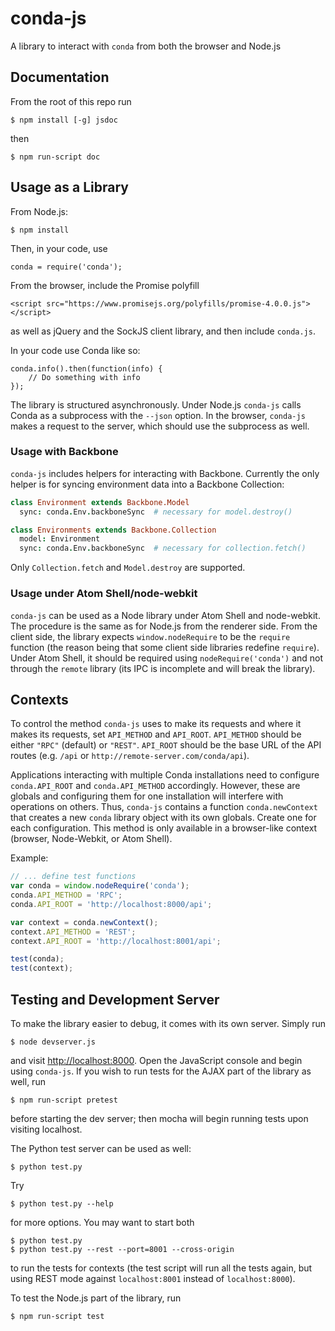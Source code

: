 # conda-js

A library to interact with `conda` from both the browser and Node.js

## Documentation

From the root of this repo run

    $ npm install [-g] jsdoc

then

    $ npm run-script doc

## Usage as a Library

From Node.js:

    $ npm install

Then, in your code, use

    conda = require('conda');

From the browser, include the Promise polyfill

    <script src="https://www.promisejs.org/polyfills/promise-4.0.0.js"></script>

as well as jQuery and the SockJS client library, and then include `conda.js`.


In your code use Conda like so:

    conda.info().then(function(info) {
        // Do something with info
    });

The library is structured asynchronously. Under Node.js `conda-js` calls
Conda as a subprocess with the `--json` option. In the browser, `conda-js`
makes a request to the server, which should use the subprocess as well.

### Usage with Backbone

`conda-js` includes helpers for interacting with Backbone. Currently the
only helper is for syncing environment data into a Backbone Collection:

```coffee
class Environment extends Backbone.Model
  sync: conda.Env.backboneSync  # necessary for model.destroy()

class Environments extends Backbone.Collection
  model: Environment
  sync: conda.Env.backboneSync  # necessary for collection.fetch()
```

Only `Collection.fetch` and `Model.destroy` are supported.

### Usage under Atom Shell/node-webkit

`conda-js` can be used as a Node library under Atom Shell and
node-webkit. The procedure is the same as for Node.js from the renderer
side. From the client side, the library expects `window.nodeRequire` to be
the `require` function (the reason being that some client side libraries
redefine `require`). Under Atom Shell, it should be required using
`nodeRequire('conda')` and not through the `remote` library (its IPC is
incomplete and will break the library).

## Contexts

To control the method `conda-js` uses to make its requests and where it
makes its requests, set `API_METHOD` and `API_ROOT`. `API_METHOD` should be
either `"RPC"` (default) or `"REST"`. `API_ROOT` should be the base URL of
the API routes (e.g. `/api` or `http://remote-server.com/conda/api`).

Applications interacting with multiple Conda installations need to configure
`conda.API_ROOT` and `conda.API_METHOD` accordingly. However, these are
globals and configuring them for one installation will interfere with
operations on others. Thus, `conda-js` contains a function
`conda.newContext` that creates a new `conda` library object with its own
globals. Create one for each configuration. This method is only available
in a browser-like context (browser, Node-Webkit, or Atom Shell).

Example:

```javascript
// ... define test functions
var conda = window.nodeRequire('conda');
conda.API_METHOD = 'RPC';
conda.API_ROOT = 'http://localhost:8000/api';

var context = conda.newContext();
context.API_METHOD = 'REST';
context.API_ROOT = 'http://localhost:8001/api';

test(conda);
test(context);
```

## Testing and Development Server

To make the library easier to debug, it comes with its own server. Simply
run

    $ node devserver.js

and visit [http://localhost:8000](http://localhost:8000). Open the
JavaScript console and begin using `conda-js`. If you wish to run tests for
the AJAX part of the library as well, run

    $ npm run-script pretest

before starting the dev server; then mocha will begin running tests upon
visiting localhost.

The Python test server can be used as well:

    $ python test.py

Try

    $ python test.py --help

for more options. You may want to start both

    $ python test.py
    $ python test.py --rest --port=8001 --cross-origin

to run the tests for contexts (the test script will run all the tests again,
but using REST mode against `localhost:8001` instead of `localhost:8000`).

To test the Node.js part of the library, run

    $ npm run-script test
